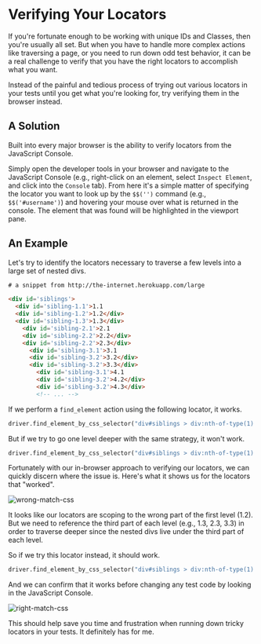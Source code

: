 # Verifying Your Locators

If you're fortunate enough to be working with unique IDs and Classes, then you're usually all set. But when you have to handle more complex actions like traversing a page, or you need to run down odd test behavior, it can be a real challenge to verify that you have the right locators to accomplish what you want.

Instead of the painful and tedious process of trying out various locators in your tests until you get what you're looking for, try verifying them in the browser instead.

## A Solution

Built into every major browser is the ability to verify locators from the JavaScript Console.

Simply open the developer tools in your browser and navigate to the JavaScript Console (e.g., right-click on an element, select `Inspect Element`, and click into the `Console` tab). From here it's a simple matter of specifying the locator you want to look up by the `$$('')` command (e.g., `$$('#username')`) and hovering your mouse over what is returned in the console. The element that was found will be highlighted in the viewport pane.

## An Example

Let's try to identify the locators necessary to traverse a few levels into a large set of nested divs.

```html
# a snippet from http://the-internet.herokuapp.com/large

<div id='siblings'>
  <div id='sibling-1.1'>1.1
  <div id='sibling-1.2'>1.2</div>
  <div id='sibling-1.3'>1.3</div>
    <div id='sibling-2.1'>2.1
    <div id='sibling-2.2'>2.2</div>
    <div id='sibling-2.2'>2.3</div>
      <div id='sibling-3.1'>3.1
      <div id='sibling-3.2'>3.2</div>
      <div id='sibling-3.2'>3.3</div>
        <div id='sibling-3.1'>4.1
        <div id='sibling-3.2'>4.2</div>
        <div id='sibling-3.2'>4.3</div>
        <!-- ... -->
```

If we perform a `find_element` action using the following locator, it works.

```python
driver.find_element_by_css_selector("div#siblings > div:nth-of-type(1) > div:nth-of-type(1)");
```

But if we try to go one level deeper with the same strategy, it won't work.

```python
driver.find_element_by_css_selector("div#siblings > div:nth-of-type(1) > div:nth-of-type(1) > div:nth-of-type(1)");
```

Fortunately with our in-browser approach to verifying our locators, we can quickly discern where the issue is. Here's what it shows us for the locators that "worked".

![wrong-match-css](console-wrong-match-css.png)

It looks like our locators are scoping to the wrong part of the first level (1.2). But we need to reference the third part of each level (e.g., 1.3, 2.3, 3.3) in order to traverse deeper since the nested divs live under the third part of each level.

So if we try this locator instead, it should work.

```python
driver.find_element_by_css_selector("div#siblings > div:nth-of-type(1) > div:nth-of-type(3) > div:nth-of-type(3)");
```

And we can confirm that it works before changing any test code by looking in the JavaScript Console.

![right-match-css](console-match-css.png)

This should help save you time and frustration when running down tricky locators in your tests. It definitely has for me.
